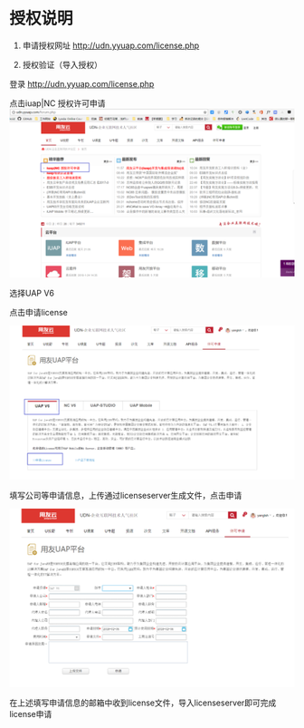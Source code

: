 # 授权说明

1. 申请授权网址 http://udn.yyuap.com/license.php

2. 授权验证（导入授权）

登录 http://udn.yyuap.com/license.php

点击iuap|NC 授权许可申请
![](/articles/portal/3-/images/3-a-1.png)


选择UAP V6

点击申请license

![](/articles/portal/3-/images/3-a-2.png)

填写公司等申请信息，上传通过licenseserver生成文件，点击申请


![](/articles/portal/3-/images/3-a-3.png)

在上述填写申请信息的邮箱中收到license文件，导入licenseserver即可完成license申请